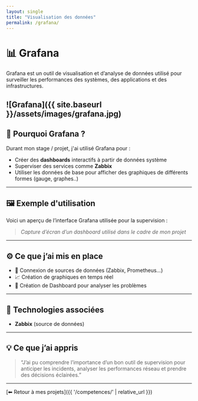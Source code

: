 ```yaml
---
layout: single
title: "Visualisation des données"
permalink: /grafana/
---
```


# 📊 Grafana

Grafana est un outil de visualisation et d’analyse de données utilisé pour surveiller les performances des systèmes, des applications et des infrastructures.

![Grafana]({{ site.baseurl }}/assets/images/grafana.jpg)
---

## 🧠 Pourquoi Grafana ?

Durant mon stage / projet, j'ai utilisé Grafana pour :

- Créer des **dashboards** interactifs à partir de données système
- Superviser des services comme **Zabbix**
- Utiliser les données de base pour afficher des graphiques de différents formes (gauge, graphes..)

---

## 🖼️ Exemple d'utilisation

Voici un aperçu de l’interface Grafana utilisée pour la supervision :

> *Capture d’écran d’un dashboard utilisé dans le cadre de mon projet*

---

## ⚙️ Ce que j’ai mis en place

- 🔌 Connexion de sources de données (Zabbix, Prometheus…)
- 📈 Création de graphiques en temps réel
- 🚨 Création de Dashboard pour analyser les problèmes

---

## 🧩 Technologies associées

- **Zabbix** (source de données)

---

## 💡 Ce que j’ai appris

> “J’ai pu comprendre l’importance d’un bon outil de supervision pour anticiper les incidents, analyser les performances réseau et prendre des décisions éclairées.”

---

[⬅ Retour à mes projets]({{ '/competences/' | relative_url }})

